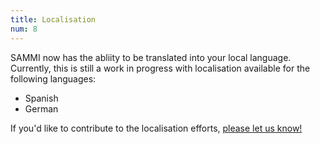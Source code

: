 ```yaml
---
title: Localisation
num: 8
---
```


SAMMI now has the abliity to be translated into your local language. Currently, this is still a work in progress with localisation available for the following languages:
- Spanish
- German

If you'd like to contribute to the localisation efforts,  <a href='sammi.solutions@gmail.com;'>please let us know!</a>

